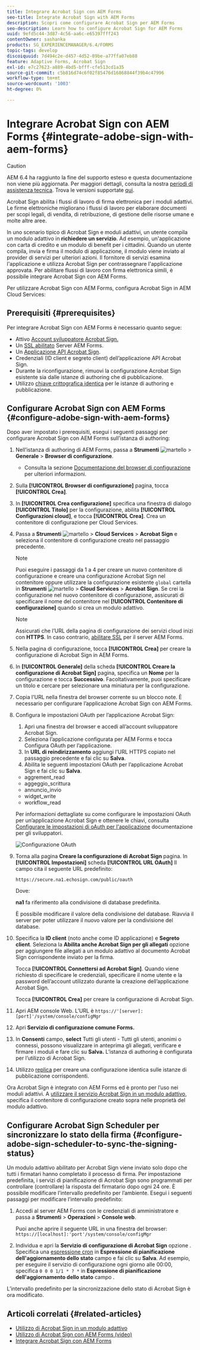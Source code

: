 ```yaml
---
title: Integrare Acrobat Sign con AEM Forms
seo-title: Integrate Acrobat Sign with AEM Forms
description: Scopri come configurare Acrobat Sign per AEM Forms
seo-description: Learn how to configure Acrobat Sign for AEM Forms
uuid: 9efd5c44-3d87-4c56-aa6c-e65397fff243
contentOwner: sashanka
products: SG_EXPERIENCEMANAGER/6.4/FORMS
topic-tags: develop
discoiquuid: 7d494c2e-d457-4d52-89be-a77ffa07eb88
feature: Adaptive Forms, Acrobat Sign
exl-id: e7c27623-a889-4bd5-bfff-cfe513cd1a35
source-git-commit: c5b816d74c6f02f85476d16868844f39b4c47996
workflow-type: tm+mt
source-wordcount: '1003'
ht-degree: 0%

---
```


# Integrare Acrobat Sign con AEM Forms {#integrate-adobe-sign-with-aem-forms}

>[!CAUTION]
>
>AEM 6.4 ha raggiunto la fine del supporto esteso e questa documentazione non viene più aggiornata. Per maggiori dettagli, consulta la nostra [periodi di assistenza tecnica](https://helpx.adobe.com/it/support/programs/eol-matrix.html). Trova le versioni supportate [qui](https://experienceleague.adobe.com/docs/).

Acrobat Sign abilita i flussi di lavoro di firma elettronica per i moduli adattivi. Le firme elettroniche migliorano i flussi di lavoro per elaborare documenti per scopi legali, di vendita, di retribuzione, di gestione delle risorse umane e molte altre aree.

In uno scenario tipico di Acrobat Sign e moduli adattivi, un utente compila un modulo adattivo in **richiedere un servizio**. Ad esempio, un&#39;applicazione con carta di credito e un modulo di benefit per i cittadini. Quando un utente compila, invia e firma il modulo di applicazione, il modulo viene inviato al provider di servizi per ulteriori azioni. Il fornitore di servizi esamina l&#39;applicazione e utilizza Acrobat Sign per contrassegnare l&#39;applicazione approvata. Per abilitare flussi di lavoro con firma elettronica simili, è possibile integrare Acrobat Sign con AEM Forms.

Per utilizzare Acrobat Sign con AEM Forms, configura Acrobat Sign in AEM Cloud Services:

## Prerequisiti {#prerequisites}

Per integrare Acrobat Sign con AEM Forms è necessario quanto segue:

* Attivo [Account sviluppatore Acrobat Sign.](https://acrobat.adobe.com/us/en/why-adobe/developer-form.html)
* Un [SSL abilitato](/help/sites-administering/ssl-by-default.md) Server AEM Forms.
* Un [Applicazione API Acrobat Sign](https://www.adobe.io/apis/documentcloud/sign/docs.html#!adobedocs/adobe-sign/master/gstarted/create_app.md).
* Credenziali (ID client e segreto client) dell’applicazione API Acrobat Sign.
* Durante la riconfigurazione, rimuovi la configurazione Acrobat Sign esistente sia dalle istanze di authoring che di pubblicazione.
* Utilizzo [chiave crittografica identica](/help/sites-administering/security-checklist.md#make-sure-you-properly-replicate-encryption-keys-when-needed) per le istanze di authoring e pubblicazione.

## Configurare Acrobat Sign con AEM Forms {#configure-adobe-sign-with-aem-forms}

Dopo aver impostato i prerequisiti, esegui i seguenti passaggi per configurare Acrobat Sign con AEM Forms sull’istanza di authoring:

1. Nell’istanza di authoring di AEM Forms, passa a **Strumenti** ![martello](assets/hammer.png) > **Generale** > **Browser di configurazione**.
   * Consulta la sezione [Documentazione del browser di configurazione](/help/sites-administering/configurations.md) per ulteriori informazioni.
1. Sulla **[!UICONTROL Browser di configurazione]** pagina, tocca **[!UICONTROL Crea]**.
1. In **[!UICONTROL Crea configurazione]** specifica una finestra di dialogo **[!UICONTROL Titolo]** per la configurazione, abilita **[!UICONTROL Configurazioni cloud]**, e tocca **[!UICONTROL Crea]**. Crea un contenitore di configurazione per Cloud Services.
1. Passa a **Strumenti** ![martello](assets/hammer.png) > **Cloud Services** > **Acrobat Sign** e seleziona il contenitore di configurazione creato nel passaggio precedente.

   >[!NOTE]
   >
   >Puoi eseguire i passaggi da 1 a 4 per creare un nuovo contenitore di configurazione e creare una configurazione Acrobat Sign nel contenitore oppure utilizzare la configurazione esistente `global` cartella in **Strumenti** ![martello](assets/hammer.png) > **Cloud Services** > **Acrobat Sign**. Se crei la configurazione nel nuovo contenitore di configurazione, assicurati di specificare il nome del contenitore nel **[!UICONTROL Contenitore di configurazione]** quando si crea un modulo adattivo.

   >[!NOTE]
   Assicurati che l’URL della pagina di configurazione dei servizi cloud inizi con **HTTPS**. In caso contrario, [abilitare SSL](/help/sites-administering/ssl-by-default.md) per il server AEM Forms.

1. Nella pagina di configurazione, tocca **[!UICONTROL Crea]** per creare la configurazione di Acrobat Sign in AEM Forms.
1. In **[!UICONTROL Generale]** della scheda **[!UICONTROL Creare la configurazione di Acrobat Sign]** pagina, specifica un **Nome** per la configurazione e tocca **Successivo**. Facoltativamente, puoi specificare un titolo e cercare per selezionare una miniatura per la configurazione.

1. Copia l&#39;URL nella finestra del browser corrente su un blocco note. È necessario per configurare l’applicazione Acrobat Sign con AEM Forms.

1. Configura le impostazioni OAuth per l’applicazione Acrobat Sign:

   1. Apri una finestra del browser e accedi all’account sviluppatore Acrobat Sign.
   1. Seleziona l’applicazione configurata per AEM Forms e tocca Configura OAuth per l’applicazione.
   1. In **URL di reindirizzamento** aggiungi l’URL HTTPS copiato nel passaggio precedente e fai clic su **Salva**.
   1. Abilita le seguenti impostazioni OAuth per l’applicazione Acrobat Sign e fai clic su **Salva**.
   * aggrement_read
   * aggeggio_scrittura
   * annuncio_invio
   * widget_write
   * workflow_read

   Per informazioni dettagliate su come configurare le impostazioni OAuth per un’applicazione Acrobat Sign e ottenere le chiavi, consulta [Configurare le impostazioni di oAuth per l&#39;applicazione](https://www.adobe.io/apis/documentcloud/sign/docs.html#!adobedocs/adobe-sign/master/gstarted/configure_oauth.md) documentazione per gli sviluppatori.

   ![Configurazione OAuth](assets/oauthconfig_new.png)

1. Torna alla pagina **Creare la configurazione di Acrobat Sign** pagina. In **[!UICONTROL Impostazioni]** scheda **[!UICONTROL URL OAuth]** Il campo cita il seguente URL predefinito:

   `https://secure.na1.echosign.com/public/oauth`

   Dove:

   **na1** fa riferimento alla condivisione di database predefinita.

   È possibile modificare il valore della condivisione del database. Riavvia il server per poter utilizzare il nuovo valore per la condivisione del database.

1. Specifica la **ID client** (noto anche come ID applicazione) e **Segreto client**. Seleziona la **Abilita anche Acrobat Sign per gli allegati** opzione per aggiungere file allegati a un modulo adattivo al documento Acrobat Sign corrispondente inviato per la firma.

   Tocca **[!UICONTROL Connettersi ad Acrobat Sign]**. Quando viene richiesto di specificare le credenziali, specificare il nome utente e la password dell’account utilizzato durante la creazione dell’applicazione Acrobat Sign.

   Tocca **[!UICONTROL Crea]** per creare la configurazione di Acrobat Sign.

1. Apri AEM console Web. L’URL è `https://'[server]:[port]'/system/console/configMgr`
1. Apri **Servizio di configurazione comune Forms.**
1. In **Consenti** campo, **select** Tutti gli utenti - Tutti gli utenti, anonimi o connessi, possono visualizzare in anteprima gli allegati, verificare e firmare i moduli e fare clic su **Salva.** L’istanza di authoring è configurata per l’utilizzo di Acrobat Sign.
1. Utilizzo [replica](/help/sites-deploying/replication.md) per creare una configurazione identica sulle istanze di pubblicazione corrispondenti.

Ora Acrobat Sign è integrato con AEM Forms ed è pronto per l’uso nei moduli adattivi. A [utilizzare il servizio Acrobat Sign in un modulo adattivo](../../forms/using/working-with-adobe-sign.md#configure-adobe-sign-for-an-adaptive-form), specifica il contenitore di configurazione creato sopra nelle proprietà del modulo adattivo.

## Configurare Acrobat Sign Scheduler per sincronizzare lo stato della firma {#configure-adobe-sign-scheduler-to-sync-the-signing-status}

Un modulo adattivo abilitato per Acrobat Sign viene inviato solo dopo che tutti i firmatari hanno completato il processo di firma. Per impostazione predefinita, i servizi di pianificazione di Acrobat Sign sono programmati per controllare (controllare) la risposta del firmatario dopo ogni 24 ore. È possibile modificare l’intervallo predefinito per l’ambiente. Esegui i seguenti passaggi per modificare l’intervallo predefinito:

1. Accedi al server AEM Forms con le credenziali di amministratore e passa a **Strumenti** > **Operazioni** > **Console web**.

   Puoi anche aprire il seguente URL in una finestra del browser:
   `https://[localhost]:'port'/system/console/configMgr`

1. Individua e apri la **Servizio di configurazione di Acrobat Sign** opzione . Specifica una [espressione cron](https://en.wikipedia.org/wiki/Cron#CRON_expression) in **Espressione di pianificazione dell&#39;aggiornamento dello stato** campo e fai clic su **Salva**. Ad esempio, per eseguire il servizio di configurazione ogni giorno alle 00:00, specifica `0 0 0 1/1 * ? *` in **Espressione di pianificazione dell&#39;aggiornamento dello stato** campo .

L’intervallo predefinito per la sincronizzazione dello stato di Acrobat Sign è ora modificato.

## Articoli correlati {#related-articles}

* [Utilizzo di Acrobat Sign in un modulo adattivo](../../forms/using/working-with-adobe-sign.md)
* [Utilizzo di Acrobat Sign con AEM Forms (video)](https://helpx.adobe.com/experience-manager/kt/forms/using/adobe-sign-integration-feature-video.html)
* [Integrare Acrobat Sign con AEM Forms](../../forms/using/adobe-sign-integration-adaptive-forms.md)
